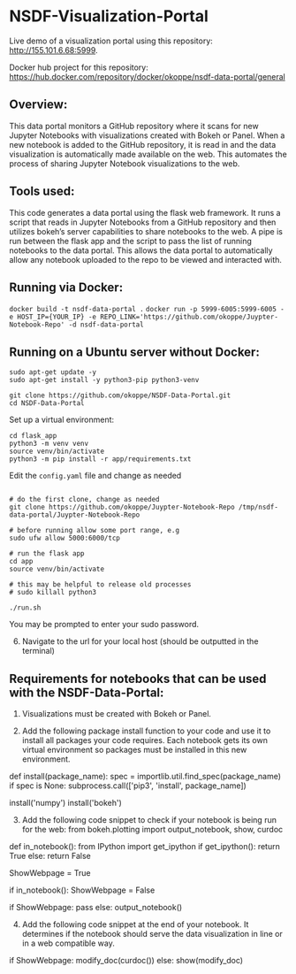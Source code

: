 # NSDF-Visualization-Portal

Live demo of a visualization portal using this repository: http://155.101.6.68:5999.

Docker hub project for this repository: https://hub.docker.com/repository/docker/okoppe/nsdf-data-portal/general


## Overview:

This data portal monitors a GitHub repository where it scans for new Jupyter Notebooks with visualizations created with Bokeh or Panel. When a new notebook is added to the GitHub repository, it is read in and the data visualization is automatically made available on the web. 
This automates the process of sharing Jupyter Notebook visualizations to the web.


## Tools used:
This code generates a data portal using the flask web framework. It runs a script that reads in Jupyter Notebooks from a GitHub repository and then utilizes bokeh’s server capabilities to share notebooks to the web. A pipe is run between the flask app and the script to pass the list of running notebooks to the data portal. This allows the data portal to automatically allow any notebook uploaded to the repo to be viewed and interacted with.


## Running via Docker:

```docker build -t nsdf-data-portal .```
```docker run -p 5999-6005:5999-6005 -e HOST_IP={YOUR_IP} -e REPO_LINK='https://github.com/okoppe/Juypter-Notebook-Repo' -d nsdf-data-portal```


## Running on a Ubuntu server without Docker:

```
sudo apt-get update -y
sudo apt-get install -y python3-pip python3-venv

git clone https://github.com/okoppe/NSDF-Data-Portal.git
cd NSDF-Data-Portal
```

Set up a virtual environment:

```
cd flask_app
python3 -m venv venv
source venv/bin/activate
python3 -m pip install -r app/requirements.txt
```

Edit the `config.yaml` file and change as needed

```

# do the first clone, change as needed
git clone https://github.com/okoppe/Juypter-Notebook-Repo /tmp/nsdf-data-portal/Juypter-Notebook-Repo

# before running allow some port range, e.g
sudo ufw allow 5000:6000/tcp

# run the flask app
cd app
source venv/bin/activate

# this may be helpful to release old processes
# sudo killall python3

./run.sh
```

You may be prompted to enter your sudo password.

6. Navigate to the url for your local host (should be outputted in the terminal)


## Requirements for notebooks that can be used with the NSDF-Data-Portal:

1. Visualizations must be created with Bokeh or Panel.

2. Add the following package install function to your code and use it to install all packages your code requires. Each notebook gets its own virtual environment so packages must be installed in this new environment.

def install(package_name):
    spec = importlib.util.find_spec(package_name)
    if spec is None:
        subprocess.call(['pip3', 'install', package_name])

install('numpy')
install('bokeh')

3. Add the following code snippet to check if your notebook is being run for the web:
from bokeh.plotting import output_notebook, show, curdoc

def in_notebook():
    from IPython import get_ipython
    if get_ipython():
        return True
    else:
        return False 
    
ShowWebpage = True

if in_notebook():
    ShowWebpage = False

if ShowWebpage:
    pass
else:
    output_notebook()

4. Add the following code snippet at the end of your notebook. It determines if the notebook should serve the data visualization in line or in a web compatible way.

if ShowWebpage:
    modify_doc(curdoc())
else:
    show(modify_doc)



